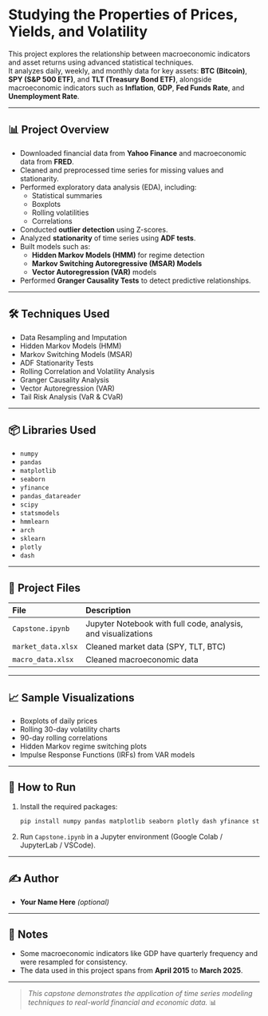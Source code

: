 # Studying the Properties of Prices, Yields, and Volatility

This project explores the relationship between macroeconomic indicators and asset returns using advanced statistical techniques.  
It analyzes daily, weekly, and monthly data for key assets: **BTC (Bitcoin)**, **SPY (S&P 500 ETF)**, and **TLT (Treasury Bond ETF)**, alongside macroeconomic indicators such as **Inflation**, **GDP**, **Fed Funds Rate**, and **Unemployment Rate**.

---

## 📊 Project Overview

- Downloaded financial data from **Yahoo Finance** and macroeconomic data from **FRED**.
- Cleaned and preprocessed time series for missing values and stationarity.
- Performed exploratory data analysis (EDA), including:
  - Statistical summaries
  - Boxplots
  - Rolling volatilities
  - Correlations
- Conducted **outlier detection** using Z-scores.
- Analyzed **stationarity** of time series using **ADF tests**.
- Built models such as:
  - **Hidden Markov Models (HMM)** for regime detection
  - **Markov Switching Autoregressive (MSAR) Models**
  - **Vector Autoregression (VAR)** models
- Performed **Granger Causality Tests** to detect predictive relationships.

---

## 🛠️ Techniques Used

- Data Resampling and Imputation
- Hidden Markov Models (HMM)
- Markov Switching Models (MSAR)
- ADF Stationarity Tests
- Rolling Correlation and Volatility Analysis
- Granger Causality Analysis
- Vector Autoregression (VAR)
- Tail Risk Analysis (VaR & CVaR)

---

## 📦 Libraries Used

- `numpy`
- `pandas`
- `matplotlib`
- `seaborn`
- `yfinance`
- `pandas_datareader`
- `scipy`
- `statsmodels`
- `hmmlearn`
- `arch`
- `sklearn`
- `plotly`
- `dash`

---

## 📂 Project Files

| File | Description |
|:-----|:------------|
| `Capstone.ipynb` | Jupyter Notebook with full code, analysis, and visualizations |
| `market_data.xlsx` | Cleaned market data (SPY, TLT, BTC) |
| `macro_data.xlsx` | Cleaned macroeconomic data |

---

## 📈 Sample Visualizations

- Boxplots of daily prices
- Rolling 30-day volatility charts
- 90-day rolling correlations
- Hidden Markov regime switching plots
- Impulse Response Functions (IRFs) from VAR models

---

## 🚀 How to Run

1. Install the required packages:
   ```bash
   pip install numpy pandas matplotlib seaborn plotly dash yfinance statsmodels arch scikit-learn hmmlearn scipy pandas_datareader
   ```

2. Run `Capstone.ipynb` in a Jupyter environment (Google Colab / JupyterLab / VSCode).

---

## ✍️ Author

- **Your Name Here** *(optional)*

---

## 📌 Notes

- Some macroeconomic indicators like GDP have quarterly frequency and were resampled for consistency.
- The data used in this project spans from **April 2015** to **March 2025**.

---

> _This capstone demonstrates the application of time series modeling techniques to real-world financial and economic data._ 📊
